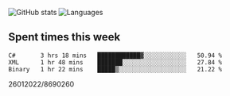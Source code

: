 ![GitHub stats](https://github-readme-stats.vercel.app/api?username=emipa606&theme=github_dark&show_icons=true) 
![Languages](https://github-readme-stats.vercel.app/api/top-langs/?username=emipa606&theme=github_dark&layout=compact)

## Spent times this week
<!--START_SECTION:waka-->

```text
C#       3 hrs 18 mins   ████████████▓░░░░░░░░░░░░   50.94 %
XML      1 hr 48 mins    ███████░░░░░░░░░░░░░░░░░░   27.84 %
Binary   1 hr 22 mins    █████▒░░░░░░░░░░░░░░░░░░░   21.22 %
```

<!--END_SECTION:waka-->


26012022/8690260
